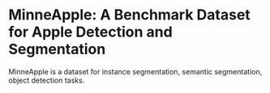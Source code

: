 # MinneApple: A Benchmark Dataset for Apple Detection and Segmentation

MinneApple is a dataset for instance segmentation, semantic segmentation, object detection tasks.